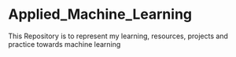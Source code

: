 # Applied_Machine_Learning
This Repository is to represent my learning, resources, projects and practice towards machine learning
